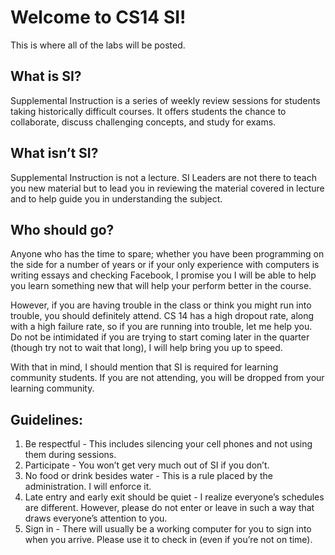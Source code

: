Welcome to CS14 SI!
===================
This is where all of the labs will be posted.

What is SI?
-----------
Supplemental Instruction is a series of weekly review sessions for students
taking historically difficult courses. It offers students the chance to
collaborate, discuss challenging concepts, and study for exams.

What isn’t SI?
--------------
Supplemental Instruction is not a lecture. SI Leaders are not there to teach you new material but to lead you in reviewing the material covered in lecture
and to help guide you in understanding the subject.

Who should go?
--------------
Anyone who has the time to spare; whether you have been programming on the
side for a number of years or if your only experience with computers is
writing essays and checking Facebook, I promise you I will be able to help you
learn something new that will help your perform better in the course.

However, if you are having trouble in the class or think you might run into
trouble, you should definitely attend. CS 14 has a high dropout rate, along
with a high failure rate, so if you are running into trouble, let me help you.
Do not be intimidated if you are trying to start coming later in the quarter
(though try not to wait that long), I will help bring you up to speed.

With that in mind, I should mention that SI is required for learning community
students. If you are not attending, you will be dropped from your learning
community.

Guidelines:
-----------
1. Be respectful - This includes silencing your cell phones
and not using them during sessions.
2. Participate - You won’t get very much out of SI if you
don’t.
3. No food or drink besides water - This is a rule placed
by the administration. I will enforce it.
4. Late entry and early exit should be quiet - I realize
everyone’s schedules are different. However, please do not
enter or leave in such a way that draws everyone’s
attention to you.
5. Sign in - There will usually be a working computer for
you to sign into when you arrive. Please use it to check in
(even if you’re not on time).
